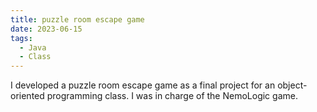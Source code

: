 ```yaml
---
title: puzzle room escape game
date: 2023-06-15
tags:
  - Java
  - Class
---
```

I developed a puzzle room escape game as a final project for an object-oriented programming class. I was in charge of the NemoLogic game.
<!--more-->
